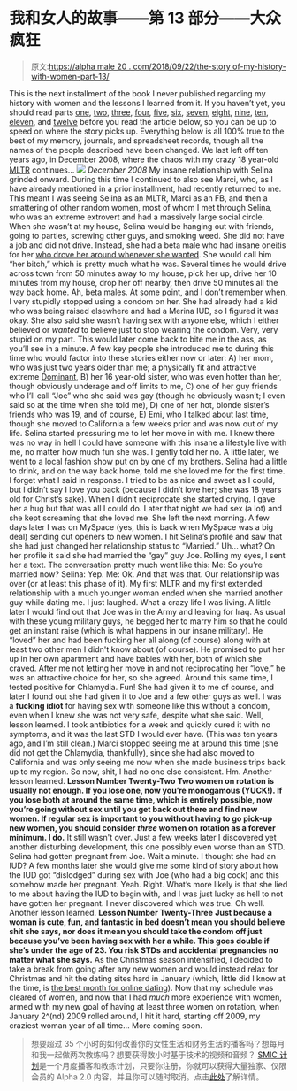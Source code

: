 # 我和女人的故事——第 13 部分——大众疯狂

> 原文:[https://alpha male 20 . com/2018/09/22/the-story of-my-history-with-women-part-13/](https://alphamale20.com/2018/09/22/the-story-of-my-history-with-women-part-13/)

This is the next installment of the book I never published regarding my history with women and the lessons I learned from it. If you haven’t yet, you should read parts [one](https://blackdragonblog.com/2016/07/04/history-women-part-1/), [two](https://blackdragonblog.com/2016/09/08/story-history-women-part-2-losing-virginity/), [three](https://blackdragonblog.com/2016/11/14/story-history-women-part-3-monogamously-married/), [four](https://blackdragonblog.com/2017/01/09/story-history-women-part-4-adventure-begins/), [five](https://blackdragonblog.com/2017/05/11/the-story-of-my-history-with-women-part-5/), [six](https://blackdragonblog.com/2017/08/31/story-history-women-part-6-first-nonmono-relationship/), [seven](https://blackdragonblog.com/2018/01/04/story-history-women-part-7-falling-love-making-mistakes/), [eight](https://blackdragonblog.com/2018/02/05/the-story-of-my-history-with-women-part-8-tons-of-first-dates/), [nine](https://blackdragonblog.com/2018/03/26/18683/), [ten](https://blackdragonblog.com/2018/04/30/the-story-of-my-history-with-women-part-10-my-first-much-younger-woman/), [eleven](https://blackdragonblog.com/2018/07/02/the-story-of-my-history-with-women-part-11-my-first-mltr/), and [twelve](https://blackdragonblog.com/2018/08/01/the-story-of-my-history-with-women-part-12-lots-of-sex-and-hospitals/) before you read the article below, so you can be up to speed on where the story picks up. Everything below is all 100% true to the best of my memory, journals, and spreadsheet records, though all the names of the people described have been changed.
We last left off ten years ago, in December 2008, where the chaos with my crazy 18 year-old [MLTR](https://blackdragonblog.com/glossary/#MLTR) continues…
![](../Images/a7e49f4246748d10d23b9f8829a0320a.png)
*December 2008*
My insane relationship with Selina grinded onward. During this time I continued to also see Marci, who, as I have already mentioned in a prior installment, had recently returned to me. This meant I was seeing Selina as an MLTR, Marci as an FB, and then a smattering of other random women, most of whom I met through Selina, who was an extreme extrovert and had a massively large social circle.
When she wasn’t at my house, Selina would be hanging out with friends, going to parties, screwing other guys, and smoking weed. She did not have a job and did not drive. Instead, she had a beta male who had insane oneitis for her [who drove her around whenever she wanted](https://blackdragonblog.com/2014/11/30/beta-male-behaviors-avoid/). She would call him “her bitch,” which is pretty much what he was. Several times he would drive across town from 50 minutes away to my house, pick her up, drive her 10 minutes from my house, drop her off nearby, then drive 50 minutes all the way back home.
Ah, beta males.
At some point, and I don’t remember when, I very stupidly stopped using a condom on her. She had already had a kid who was being raised elsewhere and had a Merina IUD, so I figured it was okay. She also said she wasn’t having sex with anyone else, which I either believed or *wanted* to believe just to stop wearing the condom. Very, very stupid on my part. This would later come back to bite me in the ass, as you’ll see in a minute.
A few key people she introduced me to during this time who would factor into these stories either now or later: A) her mom, who was just two years older than me; a physically fit and attractive extreme [Dominant](https://blackdragonblog.com/2012/07/29/the-three-types-of-women/), B) her 16 year-old sister, who was even hotter than her, though obviously underage and off limits to me, C) one of her guy friends who I’ll call “Joe” who she said was gay (though he obviously wasn’t; I even said so at the time when she told me), D) one of her hot, blonde sister’s friends who was 19, and of course, E) Emi, who I talked about last time, though she moved to California a few weeks prior and was now out of my life.
Selina started pressuring me to let her move in with me. I knew there was no way in hell I could have someone with this insane a lifestyle live with me, no matter how much fun she was. I gently told her no.
A little later, we went to a local fashion show put on by one of my brothers. Selina had a little to drink, and on the way back home, told me she loved me for the first time. I forget what I said in response. I tried to be as nice and sweet as I could, but I didn’t say I love you back (because I didn’t love her; she was 18 years old for Christ’s sake).
When I didn’t reciprocate she started crying. I gave her a hug but that was all I could do. Later that night we had sex (a lot) and she kept screaming that she loved me. She left the next morning.
A few days later I was on MySpace (yes, this is back when MySpace was a big deal) sending out openers to new women. I hit Selina’s profile and saw that she had just changed her relationship status to “Married.”
Uh... what?
On her profile it said she had married the “gay” guy Joe.
Rolling my eyes, I sent her a text. The conversation pretty much went like this:
Me: So you’re married now?
Selina: Yep.
Me: Ok.
And that was that. Our relationship was over (or at least this phase of it). My first MLTR and my first extended relationship with a much younger woman ended when she married another guy while dating me. I just laughed. What a crazy life I was living.
A little later I would find out that Joe was in the Army and leaving for Iraq. As usual with these young military guys, he begged her to marry him so that he could get an instant raise (which is what happens in our insane military). He “loved” her and had been fucking her all along (of course) along with at least two other men I didn't know about (of course). He promised to put her up in her own apartment and have babies with her, both of which she craved. After me not letting her move in and not reciprocating her “love,” he was an attractive choice for her, so she agreed.
Around this same time, I tested positive for Chlamydia. Fun! She had given it to me of course, and later I found out she had given it to Joe and a few other guys as well. I was a **fucking idiot** for having sex with someone like this without a condom, even when I knew she was not very safe, despite what she said. Well, lesson learned. I took antibiotics for a week and quickly cured it with no symptoms, and it was the last STD I would ever have. (This was ten years ago, and I’m still clean.)
Marci stopped seeing me at around this time (she did not get the Chlamydia, thankfully), since she had also moved to California and was only seeing me now when she made business trips back up to my region. So now, shit, I had no one else consistent.
Hm. Another lesson learned.
**Lesson Number Twenty-Two**
**Two women on rotation is usually not enough. If you lose one, now you’re monogamous (YUCK!). If you lose both at around the same time, which is entirely possible, now you’re going without sex until you get back out there and find new women. If regular sex is important to you without having to go pick-up new women, you should consider *three* women on rotation as a forever minimum. I do.**
It still wasn't over. Just a few weeks later I discovered yet another disturbing development, this one possibly even worse than an STD. Selina had gotten pregnant from Joe.
Wait a minute. I thought she had an IUD? A few months later she would give me some kind of story about how the IUD got “dislodged” during sex with Joe (who had a big cock) and this somehow made her pregnant. Yeah. Right. What’s more likely is that she lied to me about having the IUD to begin with, and I was just lucky as hell to not have gotten her pregnant. I never discovered which was true.
Oh well. Another lesson learned.
**Lesson Number Twenty-Three**
**Just because a woman is cute, fun, and fantastic in bed doesn’t mean you should believe shit she says, nor does it mean you should take the condom off just because you’ve been having sex with her a while. This goes double if she’s under the age of 23\. You risk STDs and accidental pregnancies no matter what she says.**
As the Christmas season intensified, I decided to take a break from going after any new women and would instead relax for Christmas and hit the dating sites hard in January (which, little did I know at the time, is [the best month for online dating](https://blackdragonblog.com/2017/10/16/12-months-relate-dating-relationships/)).
Now that my schedule was cleared of women, and now that I had *much* more experience with women, armed with my new goal of having at least three women on rotation, when January 2^(nd) 2009 rolled around, I hit it hard, starting off 2009, my craziest woman year of all time…
More coming soon.

> 想要超过 35 个小时的如何改善你的女性生活和财务生活的播客吗？想每月和我一起做两次教练吗？想要获得数小时基于技术的视频和音频？ [SMIC 计划](https://alphamale20.kartra.com/page/vIL17)是一个月度播客和教练计划，只要你注册，你就可以获得大量独家、仅限会员的 Alpha 2.0 内容，并且你可以随时取消。点击[此处](https://alphamale20.kartra.com/page/vIL17)了解详情。